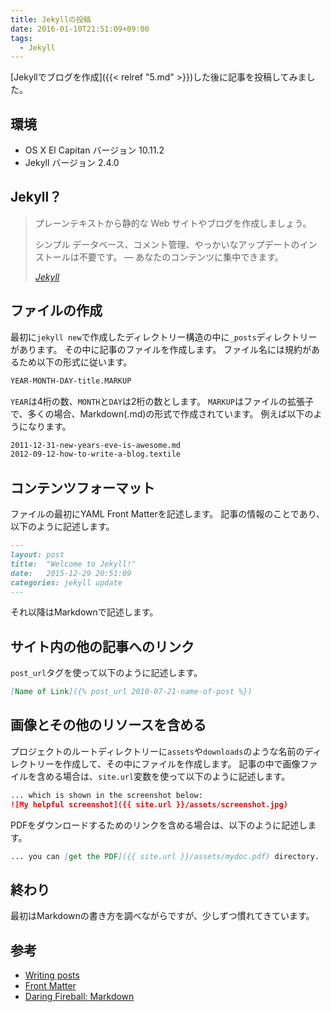 ```yaml
---
title: Jekyllの投稿
date: 2016-01-10T21:51:09+09:00
tags:
  - Jekyll
---
```


[Jekyllでブログを作成]({{< relref "5.md" >}})した後に記事を投稿してみました。

<!--more-->

## 環境

* OS X El Capitan バージョン 10.11.2
* Jekyll バージョン 2.4.0

## Jekyll？

> プレーンテキストから静的な Web サイトやブログを作成しましょう。
>
> シンプル
> データベース、コメント管理、やっかいなアップデートのインストールは不要です。 — あなたのコンテンツに集中できます。
>
> <cite>[Jekyll](http://jekyllrb-ja.github.io)</cite>

## ファイルの作成

最初に`jekyll new`で作成したディレクトリー構造の中に`_posts`ディレクトリーがあります。
その中に記事のファイルを作成します。
ファイル名には規約があるため以下の形式に従います。

```markdown
YEAR-MONTH-DAY-title.MARKUP
```

`YEAR`は4桁の数、`MONTH`と`DAY`は2桁の数とします。
`MARKUP`はファイルの拡張子で、多くの場合、Markdown(.md)の形式で作成されています。
例えば以下のようになります。

```markdown
2011-12-31-new-years-eve-is-awesome.md
2012-09-12-how-to-write-a-blog.textile
```

## コンテンツフォーマット

ファイルの最初にYAML Front Matterを記述します。
記事の情報のことであり、以下のように記述します。

```markdown
---
layout: post
title:  "Welcome to Jekyll!"
date:   2015-12-29 20:51:09
categories: jekyll update
---
```

それ以降はMarkdownで記述します。

## サイト内の他の記事へのリンク

`post_url`タグを使って以下のように記述します。

```markdown
[Name of Link]({% post_url 2010-07-21-name-of-post %})
```

## 画像とその他のリソースを含める

プロジェクトのルートディレクトリーに`assets`や`downloads`のような名前のディレクトリーを作成して、その中にファイルを作成します。
記事の中で画像ファイルを含める場合は、`site.url`変数を使って以下のように記述します。

```markdown
... which is shown in the screenshot below:
![My helpful screenshot]({{ site.url }}/assets/screenshot.jpg)
```

PDFをダウンロードするためのリンクを含める場合は、以下のように記述します。

```markdown
... you can [get the PDF]({{ site.url }}/assets/mydoc.pdf) directory.
```

## 終わり

最初はMarkdownの書き方を調べながらですが、少しずつ慣れてきています。

## 参考

* [Writing posts](http://jekyllrb.com/docs/posts/)
* [Front Matter](http://jekyllrb.com/docs/frontmatter/)
* [Daring Fireball: Markdown](http://daringfireball.net/projects/markdown/)
